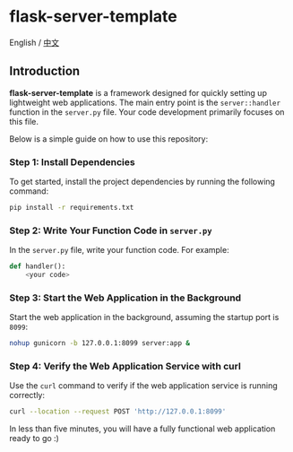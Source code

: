 # flask-server-template

English / [中文](README_ZH.md)

## Introduction

**flask-server-template** is a framework designed for quickly setting up lightweight web applications. The main entry point is the `server::handler` function in the `server.py` file. Your code development primarily focuses on this file.

Below is a simple guide on how to use this repository:

### Step 1: Install Dependencies

To get started, install the project dependencies by running the following command:

```bash
pip install -r requirements.txt
```

### Step 2: Write Your Function Code in `server.py`

In the `server.py` file, write your function code. For example:

```python
def handler():
    <your code>
```

### Step 3: Start the Web Application in the Background

Start the web application in the background, assuming the startup port is `8099`:

```bash
nohup gunicorn -b 127.0.0.1:8099 server:app &
```

### Step 4: Verify the Web Application Service with curl

Use the `curl` command to verify if the web application service is running correctly:

```bash
curl --location --request POST 'http://127.0.0.1:8099'
```

In less than five minutes, you will have a fully functional web application ready to go :)
